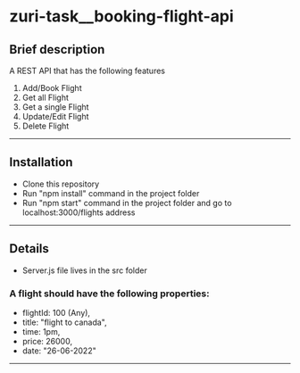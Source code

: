 # zuri-task__booking-flight-api

## Brief description

A REST API that has the following features

1. Add/Book Flight
2. Get all Flight
3. Get a single Flight
4. Update/Edit Flight
5. Delete Flight

------------

## Installation

- Clone this repository
- Run "npm install" command in the project folder
- Run "npm start" command in the project folder and go to localhost:3000/flights address

------------

## Details

- Server.js file lives in the src folder

### A flight should have the following properties:

- flightId: 100 (Any),
- title: "flight to canada",
- time: 1pm,
- price: 26000,
- date: "26-06-2022"

------------
